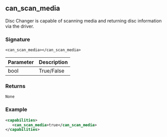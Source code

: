 ## can\_scan\_media

Disc Changer is capable of scanning media and returning disc information via the driver.

### Signature

`<can_scan_media></can_scan_media>`


| Parameter | Description |
| --- | --- |
| bool | True/False |


### Returns

`None`


### Example

```xml
<capabilities>
   <can_scan_media>true</can_scan_media>
</capabilities>
```
